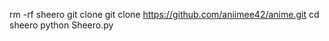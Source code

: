 rm -rf sheero 
git clone git clone https://github.com/aniimee42/anime.git 
cd sheero
python Sheero.py
